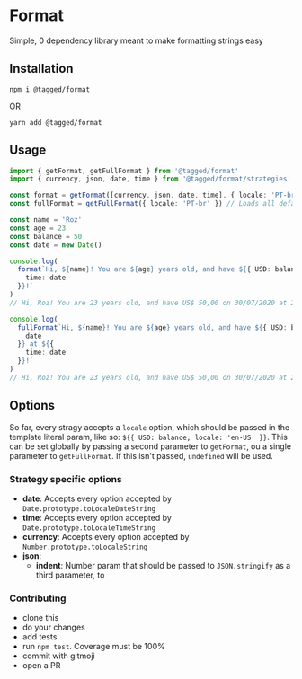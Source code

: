 # Format

Simple, 0 dependency library meant to make formatting strings easy

## Installation

`npm i @tagged/format`

OR

`yarn add @tagged/format`

## Usage

```typescript
import { getFormat, getFullFormat } from '@tagged/format'
import { currency, json, date, time } from '@tagged/format/strategies'

const format = getFormat([currency, json, date, time], { locale: 'PT-br' }) // Does not load any strategy. Only uses passed ones
const fullFormat = getFullFormat({ locale: 'PT-br' }) // Loads all default strategies

const name = 'Roz'
const age = 23
const balance = 50
const date = new Date()

console.log(
  format`Hi, ${name}! You are ${age} years old, and have ${{ USD: balance }} on ${{ date }} at ${{
    time: date
  }}!`
)
// Hi, Roz! You are 23 years old, and have US$ 50,00 on 30/07/2020 at 23:38:17!

console.log(
  fullFormat`Hi, ${name}! You are ${age} years old, and have ${{ USD: balance }} on ${{
    date
  }} at ${{
    time: date
  }}!`
)
// Hi, Roz! You are 23 years old, and have US$ 50,00 on 30/07/2020 at 23:38:17!
```

## Options

So far, every stragy accepts a `locale` option, which should be passed in the template literal param, like so: `${{ USD: balance, locale: 'en-US' }}`. This can be set globally by passing a second parameter to `getFormat`, ou a single parameter to `getFullFormat`. If this isn't passed, `undefined` will be used.

### Strategy specific options

- **date**: Accepts every option accepted by `Date.prototype.toLocaleDateString`
- **time**: Accepts every option accepted by `Date.prototype.toLocaleTimeString`
- **currency**: Accepts every option accepted by `Number.prototype.toLocaleString`
- **json**:
  - **indent**: Number param that should be passed to `JSON.stringify` as a third parameter, to

### Contributing

- clone this
- do your changes
- add tests
- run `npm test`. Coverage must be 100%
- commit with gitmoji
- open a PR
